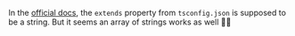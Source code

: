 In the [official docs](https://www.typescriptlang.org/tsconfig/#extends), the
`extends` property from `tsconfig.json` is supposed to be a string. But it seems
an array of strings works as well 🤷‍♂️
